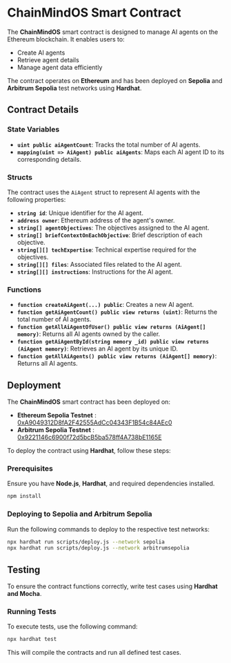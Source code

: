 # ChainMindOS Smart Contract

The **ChainMindOS** smart contract is designed to manage AI agents on the Ethereum blockchain. It enables users to:

- Create AI agents
- Retrieve agent details
- Manage agent data efficiently

The contract operates on **Ethereum** and has been deployed on **Sepolia** and **Arbitrum Sepolia** test networks using **Hardhat**.

## Contract Details

### State Variables

- **`uint public aiAgentCount`**: Tracks the total number of AI agents.
- **`mapping(uint => AiAgent) public aiAgents`**: Maps each AI agent ID to its corresponding details.

### Structs

The contract uses the `AiAgent` struct to represent AI agents with the following properties:

- **`string id`**: Unique identifier for the AI agent.
- **`address owner`**: Ethereum address of the agent's owner.
- **`string[] agentObjectives`**: The objectives assigned to the AI agent.
- **`string[] briefContextOnEachObjective`**: Brief description of each objective.
- **`string[][] techExpertise`**: Technical expertise required for the objectives.
- **`string[][] files`**: Associated files related to the AI agent.
- **`string[][] instructions`**: Instructions for the AI agent.

### Functions

- **`function createAiAgent(...) public`**: Creates a new AI agent.
- **`function getAiAgentCount() public view returns (uint)`**: Returns the total number of AI agents.
- **`function getAllAiAgentOfUser() public view returns (AiAgent[] memory)`**: Returns all AI agents owned by the caller.
- **`function getAiAgentById(string memory _id) public view returns (AiAgent memory)`**: Retrieves an AI agent by its unique ID.
- **`function getAllAiAgents() public view returns (AiAgent[] memory)`**: Returns all AI agents.

## Deployment

The **ChainMindOS** smart contract has been deployed on:

- **Ethereum Sepolia Testnet** : [0xA9049312D8fA2F42555AdCc04343F1B54c84AEc0](https://sepolia.etherscan.io/address/0xA9049312D8fA2F42555AdCc04343F1B54c84AEc0)
- **Arbitrum Sepolia Testnet** : [0x9221146c6900f72d5bcB5ba578ff4A738bE1165E](https://sepolia.arbiscan.io/address/0x9221146c6900f72d5bcB5ba578ff4A738bE1165E)

To deploy the contract using **Hardhat**, follow these steps:

### Prerequisites

Ensure you have **Node.js**, **Hardhat**, and required dependencies installed.

```sh
npm install
```

### Deploying to Sepolia and Arbitrum Sepolia

Run the following commands to deploy to the respective test networks:

```sh
npx hardhat run scripts/deploy.js --network sepolia
npx hardhat run scripts/deploy.js --network arbitrumsepolia
```

## Testing

To ensure the contract functions correctly, write test cases using **Hardhat and Mocha**.

### Running Tests

To execute tests, use the following command:

```sh
npx hardhat test
```

This will compile the contracts and run all defined test cases.
